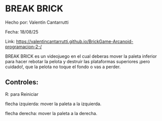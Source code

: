 # BREAK BRICK
Hecho por: Valentín Cantarrutti

Fecha: 18/08/25

Link: https://valentincantarrutti.github.io/BrickGame-Arcanoid-programacion-2-/

BREAK BRICK es un videojuego en el cual deberas mover la paleta inferior para hacer rebotar la pelota y destruir las plataformas superiores 
¡pero cuidado!, que la pelota no toque el fondo o vas a perder.

## Controles:
R: para Reiniciar

flecha izquierda: mover la paleta a la izquierda.

flecha derecha: mover la paleta a la derecha.


